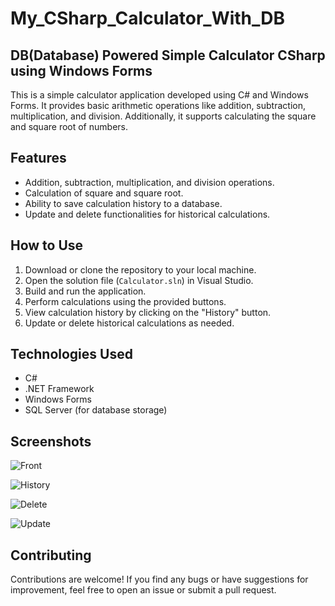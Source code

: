 # My_CSharp_Calculator_With_DB

## DB(Database) Powered Simple Calculator CSharp using Windows Forms

This is a simple calculator application developed using C# and Windows Forms. It provides basic arithmetic operations like addition, subtraction, multiplication, and division. Additionally, it supports calculating the square and square root of numbers.

## Features

- Addition, subtraction, multiplication, and division operations.
- Calculation of square and square root.
- Ability to save calculation history to a database.
- Update and delete functionalities for historical calculations.

## How to Use

1. Download or clone the repository to your local machine.
2. Open the solution file (`Calculator.sln`) in Visual Studio.
3. Build and run the application.
4. Perform calculations using the provided buttons.
5. View calculation history by clicking on the "History" button.
6. Update or delete historical calculations as needed.

## Technologies Used

- C#
- .NET Framework
- Windows Forms
- SQL Server (for database storage)

## Screenshots

![Front](https://github.com/kashifsahilks906/My_CSharp_Calculator_With_DB/assets/112303807/5000d527-a6c2-4aab-9328-170718181def)

![History](https://github.com/kashifsahilks906/My_CSharp_Calculator_With_DB/assets/112303807/901669c7-87f2-4c8d-a79a-221e808b382c)

![Delete](https://github.com/kashifsahilks906/My_CSharp_Calculator_With_DB/assets/112303807/b0e22b81-89b9-4af9-9f30-610504afe05b)

![Update](https://github.com/kashifsahilks906/My_CSharp_Calculator_With_DB/assets/112303807/0f8e8a60-aec2-42cd-9104-a3155c30a2a4)


## Contributing

Contributions are welcome! If you find any bugs or have suggestions for improvement, feel free to open an issue or submit a pull request.

